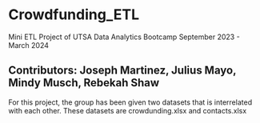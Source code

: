 # Crowdfunding_ETL

Mini ETL Project of UTSA Data Analytics Bootcamp September 2023 - March 2024

Contributors: Joseph Martinez, Julius Mayo, Mindy Musch, Rebekah Shaw
---
For this project, the group has been given two datasets that is interrelated with each other. These datasets are crowdunding.xlsx and contacts.xlsx

